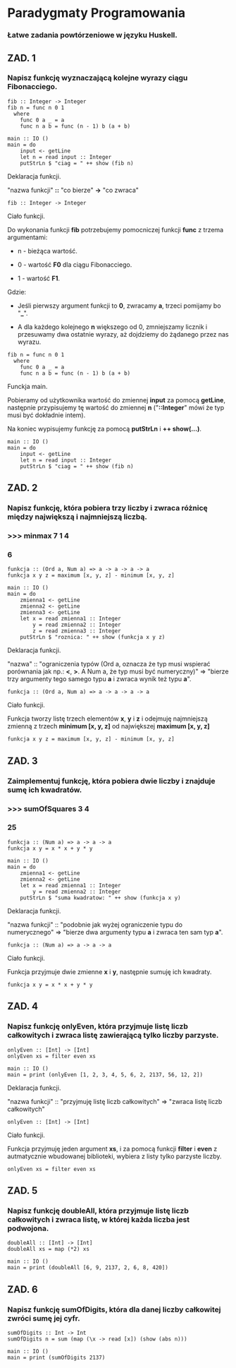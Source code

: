 # Paradygmaty Programowania
### Łatwe zadania powtórzeniowe w języku Huskell.
## ZAD. 1
### Napisz funkcję wyznaczającą kolejne wyrazy ciągu Fibonacciego.
```Huskell
fib :: Integer -> Integer
fib n = func n 0 1
  where
    func 0 a _ = a
    func n a b = func (n - 1) b (a + b)

main :: IO ()
main = do
    input <- getLine
    let n = read input :: Integer
    putStrLn $ "ciag = " ++ show (fib n)
```
Deklaracja funkcji.


"nazwa funkcji" **::** "co bierze" **->** "co zwraca" 
```Huskell
fib :: Integer -> Integer
```
Ciało funkcji.


Do wykonania funkcji **fib** potrzebujemy pomocniczej funkcji **func** z trzema argumentami:


  - n - bieżąca wartość.

  
  - 0 - wartość **F0** dla ciągu Fibonacciego.

  
  - 1 - wartość **F1**.

  
Gdzie:


  - Jeśli pierwszy argument funkcji to **0**, zwracamy **a**, trzeci pomijamy bo "**_**".

  
  - A dla każdego kolejnego **n** większego od 0, zmniejszamy licznik i przesuwamy dwa ostatnie wyrazy, aż dojdziemy do żądanego przez nas wyrazu.
```Huskell
fib n = func n 0 1
  where
    func 0 a _ = a
    func n a b = func (n - 1) b (a + b)
```

Funckja main.

Pobieramy od użytkownika wartość do zmiennej **input** za pomocą **getLine**, następnie przypisujemy tę wartość do zmiennej **n** ("**::Integer**" mówi że typ musi być dokładnie intem).

Na koniec wypisujemy funkcję za pomocą **putStrLn** i **++ show(...)**.
```Huskell
main :: IO ()
main = do
    input <- getLine
    let n = read input :: Integer
    putStrLn $ "ciag = " ++ show (fib n)
```


## ZAD. 2
### Napisz funkcję, która pobiera trzy liczby i zwraca różnicę między największą i najmniejszą liczbą.
### >>> minmax 7 1 4
### 6
```Huskell
funkcja :: (Ord a, Num a) => a -> a -> a -> a
funkcja x y z = maximum [x, y, z] - minimum [x, y, z]

main :: IO ()
main = do
    zmienna1 <- getLine
    zmienna2 <- getLine
    zmienna3 <- getLine
    let x = read zmienna1 :: Integer
        y = read zmienna2 :: Integer
        z = read zmienna3 :: Integer
    putStrLn $ "roznica: " ++ show (funkcja x y z)
```
Deklaracja funkcji.


"nazwa" :: "ograniczenia typów (Ord a, oznacza że typ musi wspierać porównania jak np.: **<**, **>**. A Num a, że typ musi być numeryczny)" => "bierze trzy argumenty tego samego typu **a** i zwraca wynik też typu **a**". 
```Huskell
funkcja :: (Ord a, Num a) => a -> a -> a -> a
```
Ciało funkcji.


Funkcja tworzy listę trzech elementów **x**, **y** i **z** i odejmuję najmniejszą zmienną z trzech **minimum [x, y, z]** od największej **maximum [x, y, z]**
```Huskell
funkcja x y z = maximum [x, y, z] - minimum [x, y, z]
```

## ZAD. 3
### Zaimplementuj funkcję, która pobiera dwie liczby i znajduje sumę ich kwadratów.
### >>> sumOfSquares 3 4
### 25
```Huskell
funkcja :: (Num a) => a -> a -> a
funkcja x y = x * x + y * y

main :: IO ()
main = do
    zmienna1 <- getLine
    zmienna2 <- getLine
    let x = read zmienna1 :: Integer
        y = read zmienna2 :: Integer
    putStrLn $ "suma kwadratow: " ++ show (funkcja x y)
```
Deklaracja funkcji.


"nazwa funkcji" :: "podobnie jak wyżej ograniczenie typu do numerycznego" => "bierze dwa argumenty typu **a** i zwraca ten sam typ **a**".
```Huskell
funkcja :: (Num a) => a -> a -> a
```

Ciało funkcji.


Funkcja przyjmuje dwie zmienne **x** i **y**, następnie sumuję ich kwadraty.
```Huskell
funkcja x y = x * x + y * y
```

## ZAD. 4
### Napisz funkcję onlyEven, która przyjmuje listę liczb całkowitych i zwraca listę zawierającą tylko liczby parzyste.
```Huskell
onlyEven :: [Int] -> [Int]
onlyEven xs = filter even xs

main :: IO ()
main = print (onlyEven [1, 2, 3, 4, 5, 6, 2, 2137, 56, 12, 2])
```
Deklaracja funkcji.


"nazwa funkcji" :: "przyjmuję listę liczb całkowitych" => "zwraca listę liczb całkowitych"
```Huskell
onlyEven :: [Int] -> [Int]
```
Ciało funkcji.


Funkcja przyjmuję jeden argument **xs**, i za pomocą funkcji **filter** i **even** z autmatycznie wbudowanej biblioteki, wybiera z listy tylko parzyste liczby.
```Huskell
onlyEven xs = filter even xs
```
## ZAD. 5
### Napisz funkcję doubleAll, która przyjmuje listę liczb całkowitych i zwraca listę, w której każda liczba jest podwojona.
```Huskell
doubleAll :: [Int] -> [Int]
doubleAll xs = map (*2) xs

main :: IO ()
main = print (doubleAll [6, 9, 2137, 2, 6, 8, 420])
```
## ZAD. 6
### Napisz funkcję sumOfDigits, która dla danej liczby całkowitej zwróci sumę jej cyfr.
```Huskell
sumOfDigits :: Int -> Int
sumOfDigits n = sum (map (\x -> read [x]) (show (abs n)))

main :: IO ()
main = print (sumOfDigits 2137)
```
